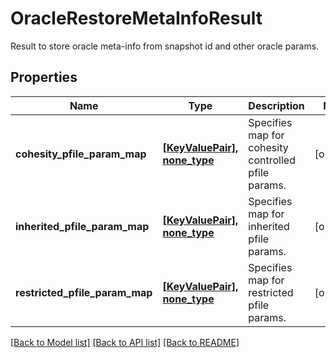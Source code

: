 # OracleRestoreMetaInfoResult

Result to store oracle meta-info from snapshot id and other oracle params.

## Properties
Name | Type | Description | Notes
------------ | ------------- | ------------- | -------------
**cohesity_pfile_param_map** | [**[KeyValuePair], none_type**](KeyValuePair.md) | Specifies map for cohesity controlled pfile params. | [optional] 
**inherited_pfile_param_map** | [**[KeyValuePair], none_type**](KeyValuePair.md) | Specifies map for inherited pfile params. | [optional] 
**restricted_pfile_param_map** | [**[KeyValuePair], none_type**](KeyValuePair.md) | Specifies map for restricted pfile params. | [optional] 

[[Back to Model list]](../README.md#documentation-for-models) [[Back to API list]](../README.md#documentation-for-api-endpoints) [[Back to README]](../README.md)


